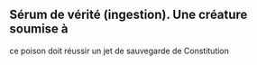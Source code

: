 ## Sérum de vérité (ingestion). Une créature soumise à

ce poison doit réussir un jet de sauvegarde de Constitution
